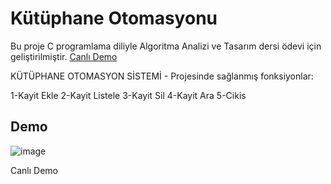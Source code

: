 # Kütüphane Otomasyonu

Bu proje C programlama diliyle Algoritma Analizi ve Tasarım dersi ödevi için geliştirilmiştir.
[Canlı Demo](https://onlinegdb.com/S1N6d_D4u)

KÜTÜPHANE OTOMASYON SİSTEMİ - Projesinde sağlanmış fonksiyonlar:

  1-Kayit Ekle
  2-Kayit Listele
  3-Kayit Sil
  4-Kayit Ara
  5-Cikis
  
## Demo
![image](https://user-images.githubusercontent.com/32402864/112160992-c26e6900-8bfb-11eb-9a7e-08d46833d626.png)

Canlı Demo
